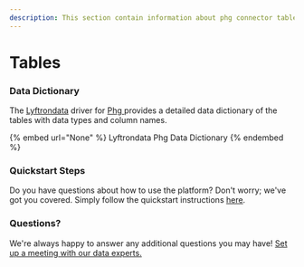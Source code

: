 ```yaml
---
description: This section contain information about phg connector tables information
---
```


# Tables

### Data Dictionary

The [Lyftrondata](https://www.lyftrondata.com/) driver for [Phg](None/)[ ](https://www.lyftrondata.com/integration/phg/)provides a detailed data dictionary of the tables with data types and column names.

{% embed url="None" %}
Lyftrondata Phg Data Dictionary
{% endembed %}

### Quickstart Steps

Do you have questions about how to use the platform? Don't worry; we've got you covered. Simply follow the quickstart instructions [here](../README.md).

### Questions? <a href="#questions" id="questions"></a>

We're always happy to answer any additional questions you may have! [Set up a meeting with our data experts.](https://www.lyftrondata.com/book-a-meeting/)

